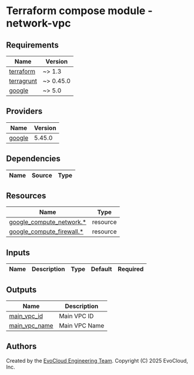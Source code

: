 <!-- BEGIN_TF_DOCS -->
# Terraform compose module - network-vpc

## Requirements

| Name                                                                        | Version   |
|-----------------------------------------------------------------------------|-----------|
| <a name="requirement_terraform"></a> [terraform](#requirement\_terraform)   | ~> 1.3    |
| <a name="requirement_terragrunt"></a> [terragrunt](#requirement\_terraform) | ~> 0.45.0 |
| <a name="requirement_google"></a> [google](#requirement\_google)            | ~> 5.0    |

## Providers

| Name | Version |
|------|---------|
| <a name="provider_google"></a> [google](#provider\_google) | 5.45.0 |

## Dependencies

| Name                                                                                                 | Source                | Type             |
|------------------------------------------------------------------------------------------------------|-----------------------|------------------|

## Resources

| Name                                                                                                                                               | Type        |
|----------------------------------------------------------------------------------------------------------------------------------------------------|-------------|
| [google_compute_network.*](https://registry.terraform.io/providers/hashicorp/google/latest/docs/resources/compute_network)                         | resource    | | resource    |
| [google_compute_firewall.*](https://registry.terraform.io/providers/hashicorp/google/latest/docs/resources/compute_firewall)                       | resource    |

## Inputs

| Name                                                                 | Description                                        | Type      | Default                                                   | Required |
|----------------------------------------------------------------------|----------------------------------------------------|-----------|-----------------------------------------------------------|:--------:|

## Outputs

| Name                                                                        | Description  |
|-----------------------------------------------------------------------------|--------------|
| <a name="output_main_vpc_id"></a> [main_vpc_id](#output\_main_vpc_id)       | Main VPC ID  |
| <a name="output_main_vpc_name"></a> [main_vpc_name](#output\_main_vpc_name) | Main VPC Name |

## Authors

Created by the [EvoCloud Engineering Team](https://evocloud.dev). Copyright (C) 2025 EvoCloud, Inc.

<!-- END_TF_DOCS -->